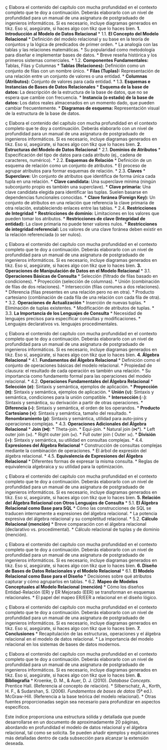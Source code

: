 
ç
Elabora el contenido del capítulo con mucha profundidad en el contexto completo que te doy a continuación. Deberás elaborarlo con un nivel de profundidad para un manual de una asignatura de postgraduado de ingenieros informáticos. Si es necesario, incluye diagramas generados en tikz. Eso sí, asegúrate, si haces algo con tikz que lo haces bien.
**1. Introducción al Modelo de Datos Relacional**
    *   1.1. **El Concepto del Modelo Relacional**
        *   Definición del modelo relacional y su base en la teoría de conjuntos y la lógica de predicados de primer orden.
        *   La analogía con las tablas y las relaciones matemáticas.
        *   Su popularidad como metodología para diseñar e implementar bases de datos.
        *   Breve reseña histórica y los primeros sistemas comerciales.
    *   1.2. **Componentes Fundamentales:** Tablas, Filas y Columnas
        *   **Tablas (Relaciones):** Definición como un conjunto de filas con un nombre único.
        *   **Filas (Tuplas):** Representación de una relación entre un conjunto de valores o una entidad.
        *   **Columnas (Atributos):** Conjunto de valores para cada entidad.
    *   1.3. **Esquemas e Instancias de Bases de Datos Relacionales**
        *   **Esquema de la base de datos:** La descripción de la estructura de la base de datos, que no se espera que cambie con frecuencia.
        *   **Instancia (o estado) de la base de datos:** Los datos reales almacenados en un momento dado, que pueden cambiar frecuentemente.
        *   **Diagramas de esquema:** Representación visual de la estructura de la base de datos.

ç
Elabora el contenido del capítulo con mucha profundidad en el contexto completo que te doy a continuación. Deberás elaborarlo con un nivel de profundidad para un manual de una asignatura de postgraduado de ingenieros informáticos. Si es necesario, incluye diagramas generados en tikz. Eso sí, asegúrate, si haces algo con tikz que lo haces bien.
**2. Estructuras del Modelo de Datos Relacional**
    *   2.1. **Dominios de Atributos**
        *   Especificación del tipo de datos para cada atributo (ej., cadena de caracteres, numérico).
    *   2.2. **Esquemas de Relación**
        *   Definición de un esquema de relación como un conjunto de atributos.
        *   El proceso de agrupar atributos para formar esquemas de relación.
    *   2.3. **Claves**
        *   **Superclave:** Un conjunto de atributos que identifica de forma única cada tupla en una relación.
        *   **Clave candidata:** Una superclave mínima (ningún subconjunto propio es también una superclave).
        *   **Clave primaria:** Una clave candidata elegida para identificar las tuplas. Suelen basarse en dependencias funcionales conocidas.
        *   **Clave foránea (Foreign Key):** Un conjunto de atributos en una relación que referencia la clave primaria de otra relación, estableciendo enlaces entre las tablas.
    *   2.4. **Restricciones de Integridad**
        *   **Restricciones de dominio:** Limitaciones en los valores que pueden tomar los atributos.
        *   **Restricciones de clave (Integridad de entidad):** La clave primaria no puede tener valores nulos.
        *   **Restricciones de integridad referencial:** Los valores de una clave foránea deben existir en la relación referenciada (o ser nulos).

ç
Elabora el contenido del capítulo con mucha profundidad en el contexto completo que te doy a continuación. Deberás elaborarlo con un nivel de profundidad para un manual de una asignatura de postgraduado de ingenieros informáticos. Si es necesario, incluye diagramas generados en tikz. Eso sí, asegúrate, si haces algo con tikz que lo haces bien.
**3. Operaciones de Manipulación de Datos en el Modelo Relacional**
    *   3.1. **Operaciones Básicas de Consulta**
        *   Selección (filtrado de filas basado en condiciones).
        *   Proyección (selección de columnas).
        *   Unión (combinación de filas de dos relaciones).
        *   Intersección (filas comunes a dos relaciones).
        *   Diferencia (filas presentes en una relación pero no en otra).
        *   Producto cartesiano (combinación de cada fila de una relación con cada fila de otra).
    *   3.2. **Operaciones de Actualización**
        *   Inserción de nuevas tuplas.
        *   Eliminación de tuplas existentes.
        *   Modificación de atributos de tuplas.
    *   3.3. **La Importancia de los Lenguajes de Consulta**
        *   Necesidad de lenguajes precisos para especificar consultas y modificaciones.
        *   Lenguajes declarativos vs. lenguajes procedimentales.

ç
Elabora el contenido del capítulo con mucha profundidad en el contexto completo que te doy a continuación. Deberás elaborarlo con un nivel de profundidad para un manual de una asignatura de postgraduado de ingenieros informáticos. Si es necesario, incluye diagramas generados en tikz. Eso sí, asegúrate, si haces algo con tikz que lo haces bien.
**4. Álgebra Relacional**
    *   4.1. **Fundamentos del Álgebra Relacional**
        *   Definición como el conjunto de operaciones básicas del modelo relacional.
        *   Propiedad de clausura: el resultado de cada operación es también una relación.
        *   Su importancia como fundamento formal para las operaciones del modelo relacional.
    *   4.2. **Operaciones Fundamentales del Álgebra Relacional**
        *   **Selección (σ)**: Sintaxis y semántica, ejemplos de aplicación.
        *   **Proyección (π)**: Sintaxis y semántica, ejemplos de aplicación.
        *   **Unión (∪)**: Sintaxis y semántica, condiciones para la unión compatible.
        *   **Intersección (∩)**: Sintaxis y semántica, su derivación a partir de otras operaciones.
        *   **Diferencia (–)**: Sintaxis y semántica, el orden de los operandos.
        *   **Producto Cartesiano (×)**: Sintaxis y semántica, tamaño del resultado.
        *   **Renombramiento (ρ)**: Sintaxis y semántica, utilidad para auto-joins y operaciones complejas.
    *   4.3. **Operaciones Adicionales del Álgebra Relacional**
        *   **Join (⋈)**:
            *   Theta-join.
            *   Equi-join.
            *   Natural join (⋈*).
            *   Left outer join (⟕).
            *   Right outer join (⟖).
            *   Full outer join ( Outer ⟗).
        *   **División (÷)**: Sintaxis y semántica, su utilidad en consultas complejas.
    *   4.4. **Expresiones del Álgebra Relacional**
        *   Construcción de consultas complejas mediante la combinación de operaciones.
        *   El árbol de expresión del álgebra relacional.
    *   4.5. **Equivalencia de Expresiones del Álgebra Relacional**
        *   Diferentes formas de expresar la misma consulta.
        *   Reglas de equivalencia algebraica y su utilidad para la optimización.

ç
Elabora el contenido del capítulo con mucha profundidad en el contexto completo que te doy a continuación. Deberás elaborarlo con un nivel de profundidad para un manual de una asignatura de postgraduado de ingenieros informáticos. Si es necesario, incluye diagramas generados en tikz. Eso sí, asegúrate, si haces algo con tikz que lo haces bien.
**5. Relación del Álgebra Relacional con Otros Lenguajes de Consulta**
    *   5.1. **El Álgebra Relacional como Base para SQL**
        *   Cómo las construcciones de SQL se traducen internamente a expresiones del álgebra relacional.
        *   La potencia expresiva del álgebra relacional y su completitud relacional.
    *   5.2. **Cálculo Relacional (mención)**
        *   Breve comparación con el álgebra relacional (declarativo vs. procedimental).
        *   Cálculo relacional de tuplas y de dominio (mención).

ç
Elabora el contenido del capítulo con mucha profundidad en el contexto completo que te doy a continuación. Deberás elaborarlo con un nivel de profundidad para un manual de una asignatura de postgraduado de ingenieros informáticos. Si es necesario, incluye diagramas generados en tikz. Eso sí, asegúrate, si haces algo con tikz que lo haces bien.
**6. Diseño de Bases de Datos Relacionales y el Modelo Relacional**
    *   6.1. **El Modelo Relacional como Base para el Diseño**
        *   Decisiones sobre qué atributos capturar y cómo agruparlos en tablas.
    *   6.2. **Mapeo de Modelos Conceptuales al Modelo Relacional (mención)**
        *   Cómo los diseños Entidad-Relación (ER) y ER Mejorado (EER) se transforman en esquemas relacionales.
        *   El papel del mapeo ER/EER a relacional en el diseño lógico.

ç
Elabora el contenido del capítulo con mucha profundidad en el contexto completo que te doy a continuación. Deberás elaborarlo con un nivel de profundidad para un manual de una asignatura de postgraduado de ingenieros informáticos. Si es necesario, incluye diagramas generados en tikz. Eso sí, asegúrate, si haces algo con tikz que lo haces bien.
**7. Conclusiones**
    *   Recapitulación de las estructuras, operaciones y el álgebra relacional en el modelo de datos relacional.
    *   La importancia del modelo relacional en los sistemas de bases de datos modernos.

ç
Elabora el contenido del capítulo con mucha profundidad en el contexto completo que te doy a continuación. Deberás elaborarlo con un nivel de profundidad para un manual de una asignatura de postgraduado de ingenieros informáticos. Si es necesario, incluye diagramas generados en tikz. Eso sí, asegúrate, si haces algo con tikz que lo haces bien.
**8. Bibliografía**
    *   Kroenke, D. M., & Auer, D. J. (2010). *Database Concepts*. Prentice Hall. (Referencia al concepto de relación).
    *   Silberschatz, A., Korth, H. F., & Sudarshan, S. (2006). *Fundamentos de bases de datos* (5ª ed.). McGraw-Hill. (Referencia a la base teórica del modelo relacional).
    *   Otras fuentes proporcionadas según sea necesario para profundizar en aspectos específicos.

Este índice proporciona una estructura sólida y detallada que puede desarrollarse en un documento de aproximadamente 20 páginas, abordando en profundidad el modelo de datos relacional y el álgebra relacional, tal como se solicita. Se pueden añadir ejemplos y explicaciones más detalladas dentro de cada subsección para alcanzar la extensión deseada.